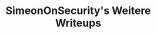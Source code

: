 ---
title: "SimeonOnSecurity's Weitere Writeups"
description: "Entdecke fortgeschrittene Techniken, praktische Tutorials und Einblicke in neue Technologien und Konzepte wie Krypto, Blockchain, passives Einkommen usw."
tags: ["fortgeschrittene Techniken", "praktische Tutorials", "neue Technologien", "aufkommende Konzepte", "Krypto", "Blockchain", "passives Einkommen", "digitale Währungen", "dezentralisierte Finanzen", "Smart Contracts", "Kryptowährungs-Investitionen", "Blockchain-Anwendungen", "Einnahmemöglichkeiten", "alternative Investitionen", "Finanztechnologie", "digitale Vermögenswerte", "Krypto-Handel", "Krypto-Mining", "Einkommensgenerierung", "Finanzinnovation", "persönliche Finanzen", "Technologietrends", "aufstrebende Märkte", "digitale Wirtschaft", "Anlagestrategien", "Vermögensverwaltung", "finanzielle Freiheit", "Unternehmertum", "Online-Geschäft", "passive Einkommensströme"]
---